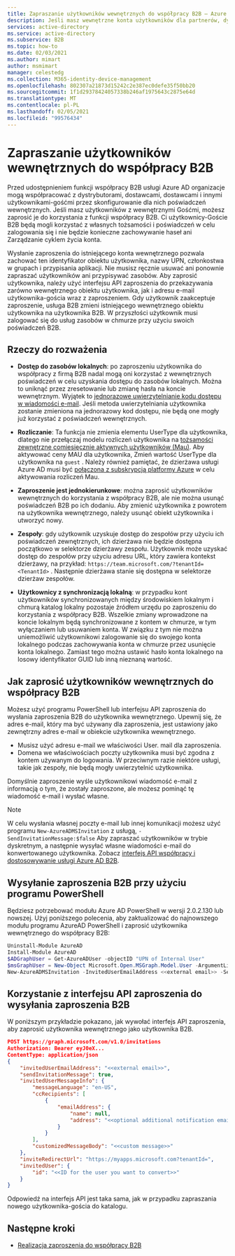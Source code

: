 ```yaml
---
title: Zapraszanie użytkowników wewnętrznych do współpracy B2B — Azure AD
description: Jeśli masz wewnętrzne konta użytkowników dla partnerów, dystrybutorów, dostawców, dostawców i innych Gości, możesz przejść do współpracy B2B w usłudze Azure AD, zapraszając je do zalogowania się przy użyciu własnych poświadczeń zewnętrznych lub logowania. Użyj programu PowerShell lub interfejsu API zaproszenia Microsoft Graph.
services: active-directory
ms.service: active-directory
ms.subservice: B2B
ms.topic: how-to
ms.date: 02/03/2021
ms.author: mimart
author: msmimart
manager: celestedg
ms.collection: M365-identity-device-management
ms.openlocfilehash: 802307a21873d15242c2e387ec0defe35f50bb20
ms.sourcegitcommit: 1f1d29378424057338b246af1975643c2875e64d
ms.translationtype: MT
ms.contentlocale: pl-PL
ms.lasthandoff: 02/05/2021
ms.locfileid: "99576434"
---
```

# <a name="invite-internal-users-to-b2b-collaboration"></a>Zapraszanie użytkowników wewnętrznych do współpracy B2B

Przed udostępnieniem funkcji współpracy B2B usługi Azure AD organizacje mogą współpracować z dystrybutorami, dostawcami, dostawcami i innymi użytkownikami-gośćmi przez skonfigurowanie dla nich poświadczeń wewnętrznych. Jeśli masz użytkowników z wewnętrznymi Gośćmi, możesz zaprosić je do korzystania z funkcji współpracy B2B. Ci użytkownicy-Goście B2B będą mogli korzystać z własnych tożsamości i poświadczeń w celu zalogowania się i nie będzie konieczne zachowywanie haseł ani Zarządzanie cyklem życia konta.

Wysłanie zaproszenia do istniejącego konta wewnętrznego pozwala zachować ten identyfikator obiektu użytkownika, nazwy UPN, członkostwa w grupach i przypisania aplikacji. Nie musisz ręcznie usuwać ani ponownie zapraszać użytkowników ani przypisywać zasobów. Aby zaprosić użytkownika, należy użyć interfejsu API zaproszenia do przekazywania zarówno wewnętrznego obiektu użytkownika, jak i adresu e-mail użytkownika-gościa wraz z zaproszeniem. Gdy użytkownik zaakceptuje zaproszenie, usługa B2B zmieni istniejącego wewnętrznego obiektu użytkownika na użytkownika B2B. W przyszłości użytkownik musi zalogować się do usług zasobów w chmurze przy użyciu swoich poświadczeń B2B.

## <a name="things-to-consider"></a>Rzeczy do rozważenia

- **Dostęp do zasobów lokalnych**: po zaproszeniu użytkownika do współpracy z firmą B2B nadal mogą oni korzystać z wewnętrznych poświadczeń w celu uzyskania dostępu do zasobów lokalnych. Można to uniknąć przez zresetowanie lub zmianę hasła na koncie wewnętrznym. Wyjątek to [jednorazowe uwierzytelnianie kodu dostępu w wiadomości e-mail](one-time-passcode.md). Jeśli metoda uwierzytelniania użytkownika zostanie zmieniona na jednorazowy kod dostępu, nie będą one mogły już korzystać z poświadczeń wewnętrznych.

- **Rozliczanie**: Ta funkcja nie zmienia elementu UserType dla użytkownika, dlatego nie przełączaj modelu rozliczeń użytkownika na [tożsamości zewnętrzne comiesięcznie aktywnych użytkowników (Mau)](external-identities-pricing.md). Aby aktywować ceny MAU dla użytkownika, Zmień wartość UserType dla użytkownika na `guest` . Należy również pamiętać, że dzierżawa usługi Azure AD musi być [połączona z subskrypcją platformy Azure](external-identities-pricing.md#link-your-azure-ad-tenant-to-a-subscription) w celu aktywowania rozliczeń Mau.

- **Zaproszenie jest jednokierunkowe**: można zaprosić użytkowników wewnętrznych do korzystania z współpracy B2B, ale nie można usunąć poświadczeń B2B po ich dodaniu. Aby zmienić użytkownika z powrotem na użytkownika wewnętrznego, należy usunąć obiekt użytkownika i utworzyć nowy.

- **Zespoły**: gdy użytkownik uzyskuje dostęp do zespołów przy użyciu ich poświadczeń zewnętrznych, ich dzierżawa nie będzie dostępna początkowo w selektorze dzierżawy zespołu. Użytkownik może uzyskać dostęp do zespołów przy użyciu adresu URL, który zawiera kontekst dzierżawy, na przykład: `https://team.microsoft.com/?tenantId=<TenantId>` . Następnie dzierżawa stanie się dostępna w selektorze dzierżaw zespołów.

- **Użytkownicy z synchronizacją lokalną**: w przypadku kont użytkowników synchronizowanych między środowiskiem lokalnym i chmurą katalog lokalny pozostaje źródłem urzędu po zaproszeniu do korzystania z współpracy B2B. Wszelkie zmiany wprowadzone na koncie lokalnym będą synchronizowane z kontem w chmurze, w tym wyłączaniem lub usuwaniem konta. W związku z tym nie można uniemożliwić użytkownikowi zalogowanie się do swojego konta lokalnego podczas zachowywania konta w chmurze przez usunięcie konta lokalnego. Zamiast tego można ustawić hasło konta lokalnego na losowy identyfikator GUID lub inną nieznaną wartość.

## <a name="how-to-invite-internal-users-to-b2b-collaboration"></a>Jak zaprosić użytkowników wewnętrznych do współpracy B2B

Możesz użyć programu PowerShell lub interfejsu API zaproszenia do wysłania zaproszenia B2B do użytkownika wewnętrznego. Upewnij się, że adres e-mail, który ma być używany dla zaproszenia, jest ustawiony jako zewnętrzny adres e-mail w obiekcie użytkownika wewnętrznego.

- Musisz użyć adresu e-mail we właściwości User. mail dla zaproszenia.
- Domena we właściwościach poczty użytkownika musi być zgodna z kontem używanym do logowania. W przeciwnym razie niektóre usługi, takie jak zespoły, nie będą mogły uwierzytelnić użytkownika.

Domyślnie zaproszenie wyśle użytkownikowi wiadomość e-mail z informacją o tym, że zostały zaproszone, ale możesz pominąć tę wiadomość e-mail i wysłać własne.

> [!NOTE]
> W celu wysłania własnej poczty e-mail lub innej komunikacji możesz użyć programu `New-AzureADMSInvitation` z usługą, `-SendInvitationMessage:$false` Aby zapraszać użytkowników w trybie dyskretnym, a następnie wysyłać własne wiadomości e-mail do konwertowanego użytkownika. Zobacz [interfejs API współpracy i dostosowywanie usługi Azure AD B2B](customize-invitation-api.md).

## <a name="use-powershell-to-send-a-b2b-invitation"></a>Wysyłanie zaproszenia B2B przy użyciu programu PowerShell

Będziesz potrzebować modułu Azure AD PowerShell w wersji 2.0.2.130 lub nowszej. Użyj poniższego polecenia, aby zaktualizować do najnowszego modułu programu AzureAD PowerShell i zaprosić użytkownika wewnętrznego do współpracy B2B:

```powershell
Uninstall-Module AzureAD
Install-Module AzureAD
$ADGraphUser = Get-AzureADUser -objectID "UPN of Internal User"
$msGraphUser = New-Object Microsoft.Open.MSGraph.Model.User -ArgumentList $ADGraphUser.ObjectId
New-AzureADMSInvitation -InvitedUserEmailAddress <<external email>> -SendInvitationMessage $True -InviteRedirectUrl "http://myapps.microsoft.com" -InvitedUser $msGraphUser
```

## <a name="use-the-invitation-api-to-send-a-b2b-invitation"></a>Korzystanie z interfejsu API zaproszenia do wysyłania zaproszenia B2B

W poniższym przykładzie pokazano, jak wywołać interfejs API zaproszenia, aby zaprosić użytkownika wewnętrznego jako użytkownika B2B.

```json
POST https://graph.microsoft.com/v1.0/invitations
Authorization: Bearer eyJ0eX...
ContentType: application/json
{
    "invitedUserEmailAddress": "<<external email>>",
    "sendInvitationMessage": true,
    "invitedUserMessageInfo": {
        "messageLanguage": "en-US",
        "ccRecipients": [
            {
                "emailAddress": {
                    "name": null,
                    "address": "<<optional additional notification email>>"
                }
            }
        ],
        "customizedMessageBody": "<<custom message>>"
    },
    "inviteRedirectUrl": "https://myapps.microsoft.com?tenantId=",
    "invitedUser": {
        "id": "<<ID for the user you want to convert>>"
    }
}
```

Odpowiedź na interfejs API jest taka sama, jak w przypadku zapraszania nowego użytkownika-gościa do katalogu.
## <a name="next-steps"></a>Następne kroki

- [Realizacja zaproszenia do współpracy B2B](redemption-experience.md)
